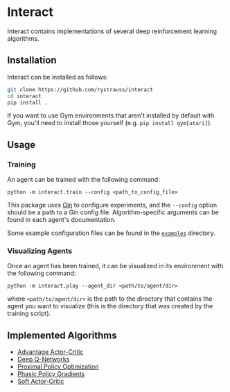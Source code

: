 # Interact

Interact contains implementations of several deep reinforcement learning algorithms.

## Installation

Interact can be installed as follows:

```bash
git clone https://github.com/rystrauss/interact
cd interact
pip install .
```

If you want to use Gym environments that aren't installed by default with Gym, you'll
need to install those yourself (e.g. `pip install gym[atari]`).

## Usage

### Training

An agent can be trained with the following command:
```
python -m interact.train --config <path_to_config_file>
```

This package uses [Gin](https://github.com/google/gin-config) to configure experiments, and the `--config` option should
be a path to a Gin config file. Algorithm-specific arguments can be found in each agent's documentation.

Some example configuration files can be found in the [`examples`](examples) directory.


### Visualizing Agents

Once an agent has been trained, it can be visualized in its environment with the
following command:
```
python -m interact.play --agent_dir <path/to/agent/dir>
```
where `<path/to/agent/dir>` is the path to the directory that contains the agent you
want to visualize (this is the directory that was created by the training script).


## Implemented Algorithms

* [Advantage Actor-Critic](interact/agents/a2c)
* [Deep Q-Networks](interact/agents/dqn)
* [Proximal Policy Optimization](interact/agents/ppo)
* [Phasic Policy Gradients](interact/agents/ppg)
* [Soft Actor-Critic](interact/agents/sac)